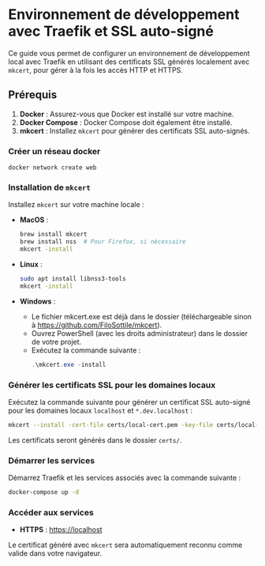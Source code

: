 
# Environnement de développement avec Traefik et SSL auto-signé

Ce guide vous permet de configurer un environnement de développement local avec Traefik en utilisant des certificats SSL générés localement avec `mkcert`, pour gérer à la fois les accès HTTP et HTTPS.

## Prérequis

1. **Docker** : Assurez-vous que Docker est installé sur votre machine.
2. **Docker Compose** : Docker Compose doit également être installé.
3. **mkcert** : Installez `mkcert` pour générer des certificats SSL auto-signés.

### Créer un réseau docker 

`docker network create web`

### Installation de `mkcert`

Installez `mkcert` sur votre machine locale :

- **MacOS** :
  ```bash
  brew install mkcert
  brew install nss  # Pour Firefox, si nécessaire
  mkcert -install
  ```

- **Linux** :
  ```bash
  sudo apt install libnss3-tools
  mkcert -install
  ```

- **Windows** :
  - Le fichier mkcert.exe est déjà dans le dossier (téléchargeable sinon à https://github.com/FiloSottile/mkcert).
  - Ouvrez PowerShell (avec les droits administrateur) dans le dossier de votre projet.
  - Exécutez la commande suivante :
    ```Powershell
    .\mkcert.exe -install
    ```

### Générer les certificats SSL pour les domaines locaux

Exécutez la commande suivante pour générer un certificat SSL auto-signé pour les domaines locaux `localhost` et `*.dev.localhost` :

```bash
mkcert --install -cert-file certs/local-cert.pem -key-file certs/local-key.pem localhost dev.localhost "*.dev.localhost" "*.devphp74.localhost" "*.devphp.localhost" "*.hirlemann.devphp.localhost" "*.hirlemann.devphp74.localhost" "*.hirlemann.localhost" "127.0.0.1"
```

Les certificats seront générés dans le dossier `certs/`.


### Démarrer les services

Démarrez Traefik et les services associés avec la commande suivante :

```bash
docker-compose up -d
```

### Accéder aux services

- **HTTPS** : [https://localhost](https://localhost)

Le certificat généré avec `mkcert` sera automatiquement reconnu comme valide dans votre navigateur.
